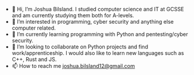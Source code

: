 - 👋 Hi, I’m Joshua Bilsland. I studied computer science and IT at GCSSE and am currently studying them both for A-levels.
- 👀 I’m interested in programming, cyber security and anything else computer related.
- 🌱 I’m currently learning programming with Python and pentesting/cyber security.
- 💞️ I’m looking to collaborate on Python projects and find work/apprenticeship. I would also like to learn new languages such as C++, Rust and JS.
- 📫 How to reach me joshua.bilsland12@gmail.com

<!---
RaxonForged/RaxonForged is a ✨ special ✨ repository because its `README.md` (this file) appears on your GitHub profile.
You can click the Preview link to take a look at your changes.
--->
